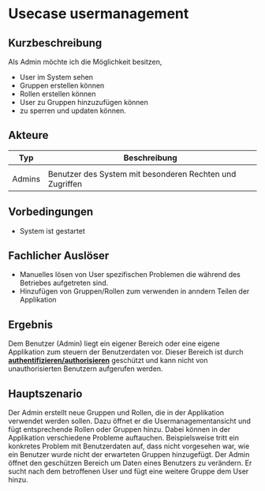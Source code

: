 # Usecase usermanagement
  
## Kurzbeschreibung
Als Admin möchte ich die Möglichkeit besitzen, 
- User im System sehen
- Gruppen erstellen können
- Rollen erstellen können
- User zu Gruppen hinzuzufügen können
- zu sperren und updaten können.


## Akteure
  | Typ | Beschreibung|
  |-----|-------------|
  |     |             | 
  | Admins | Benutzer des System mit besonderen Rechten und Zugriffen |
  
## Vorbedingungen
- System ist gestartet
  
## Fachlicher Auslöser
- Manuelles lösen von User spezifischen Problemen die während des Betriebes aufgetreten sind.
- Hinzufügen von Gruppen/Rollen zum verwenden in anndern Teilen der Applikation
  
## Ergebnis
Dem Benutzer (Admin) liegt ein eigener Bereich oder eine eigene Applikation zum steuern der Benutzerdaten vor. 
Dieser Bereich ist durch **[authentifizieren/authorisieren](./anwender-authentifizieren-authorisieren.md)** geschützt 
und kann nicht von unauthorisierten Benutzern aufgerufen werden.
  
## Hauptszenario
Der Admin erstellt neue Gruppen und Rollen, die in der Applikation verwendet werden sollen. Dazu öffnet er die Usermanagementansicht und fügt entsprechende Rollen oder Gruppen hinzu. 
Dabei können in der Applikation verschiedene Probleme auftauchen. Beispielsweise tritt ein konkretes Problem mit Benutzerdaten auf, dass nicht vorgesehen war, wie ein Benutzer wurde nicht der erwarteten Gruppen hinzugefügt.
Der Admin öffnet den geschützen Bereich um Daten eines Benutzers zu verändern. Er sucht nach dem betroffenen User und fügt eine weitere Gruppe dem User hinzu. 

